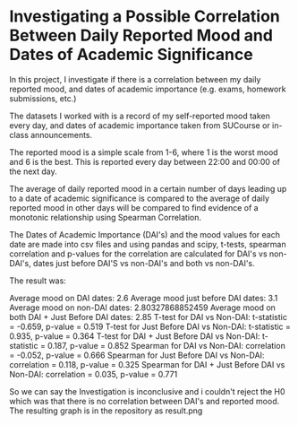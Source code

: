 # Investigating a Possible Correlation Between Daily Reported Mood and Dates of Academic Significance

In this project, I investigate if there is a correlation between my daily reported mood, and dates of academic importance (e.g. exams, homework submissions, etc.)

The datasets I worked with is a record of my self-reported mood taken every day, and dates of academic importance taken from SUCourse or in-class announcements.

The reported mood is a simple scale from 1-6, where 1 is the worst mood and 6 is the best. This is reported every day between 22:00 and 00:00 of the next day.

The average of daily reported mood in a certain number of days leading up to a date of academic significance is compared to the average of daily reported mood in other days will be compared to find evidence of a monotonic relationship using Spearman Correlation.

The Dates of Academic Importance (DAI's) and the mood values for each date are made into csv files and using pandas and scipy, t-tests, spearman correlation and p-values for the correlation are calculated for DAI's vs non-DAI's, dates just before DAI'S vs non-DAI's and both vs non-DAI's.

The result was: 

Average mood on DAI dates: 2.6
Average mood just before DAI dates: 3.1
Average mood on non-DAI dates: 2.80327868852459
Average mood on both DAI + Just Before DAI dates: 2.85
T-test for DAI vs Non-DAI: t-statistic = -0.659, p-value = 0.519
T-test for Just Before DAI vs Non-DAI: t-statistic = 0.935, p-value = 0.364
T-test for DAI + Just Before DAI vs Non-DAI: t-statistic = 0.187, p-value = 0.852
Spearman for DAI vs Non-DAI: correlation = -0.052, p-value = 0.666
Spearman for Just Before DAI vs Non-DAI: correlation = 0.118, p-value = 0.325
Spearman for DAI + Just Before DAI vs Non-DAI: correlation = 0.035, p-value = 0.771

So we can say the Investigation is inconclusive and i couldn't reject the H0 which was that there is no correlation between DAI's and reported mood.
The resulting graph is in the repository as result.png

